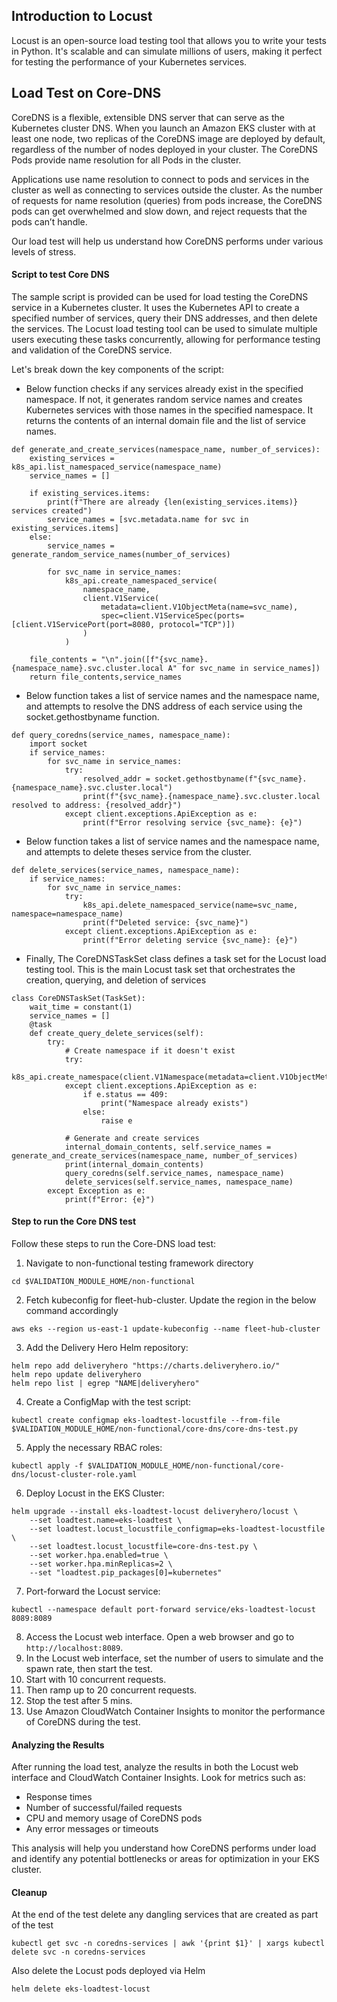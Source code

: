 ## Introduction to Locust

Locust is an open-source load testing tool that allows you to write your tests in Python. It's scalable and can simulate millions of users, making it perfect for testing the performance of your Kubernetes services.

## Load Test on Core-DNS
CoreDNS is a flexible, extensible DNS server that can serve as the Kubernetes cluster DNS. When you launch an Amazon EKS cluster with at least one node, two replicas of the CoreDNS image are deployed by default, regardless of the number of nodes deployed in your cluster. The CoreDNS Pods provide name resolution for all Pods in the cluster. 

Applications use name resolution to connect to pods and services in the cluster as well as connecting to services outside the cluster. As the number of requests for name resolution (queries) from pods increase, the CoreDNS pods can get overwhelmed and slow down, and reject requests that the pods can’t handle.

Our load test will help us understand how CoreDNS performs under various levels of stress.

#### Script to test Core DNS
The sample script is provided can be used for load testing the CoreDNS service in a Kubernetes cluster. It uses the Kubernetes API to create a specified number of services, query their DNS addresses, and then delete the services. The Locust load testing tool can be used to simulate multiple users executing these tasks concurrently, allowing for performance testing and validation of the CoreDNS service.

Let's break down the key components of the script:

- Below function checks if any services already exist in the specified namespace. If not, it generates random service names and creates Kubernetes services with those names in the specified namespace. It returns the contents of an internal domain file and the list of service names.
```
def generate_and_create_services(namespace_name, number_of_services):
    existing_services = k8s_api.list_namespaced_service(namespace_name)
    service_names = []

    if existing_services.items:
        print(f"There are already {len(existing_services.items)} services created")
        service_names = [svc.metadata.name for svc in existing_services.items]
    else:
        service_names = generate_random_service_names(number_of_services)

        for svc_name in service_names:
            k8s_api.create_namespaced_service(
                namespace_name,
                client.V1Service(
                    metadata=client.V1ObjectMeta(name=svc_name),
                    spec=client.V1ServiceSpec(ports=[client.V1ServicePort(port=8080, protocol="TCP")])
                )
            )

    file_contents = "\n".join([f"{svc_name}.{namespace_name}.svc.cluster.local A" for svc_name in service_names])
    return file_contents,service_names
```

- Below function takes a list of service names and the namespace name, and attempts to resolve the DNS address of each service using the socket.gethostbyname function.
```
def query_coredns(service_names, namespace_name):
    import socket
    if service_names:
        for svc_name in service_names:
            try:
                resolved_addr = socket.gethostbyname(f"{svc_name}.{namespace_name}.svc.cluster.local")
                print(f"{svc_name}.{namespace_name}.svc.cluster.local resolved to address: {resolved_addr}")
            except client.exceptions.ApiException as e:
                print(f"Error resolving service {svc_name}: {e}")
```

- Below function takes a list of service names and the namespace name, and attempts to delete theses service from the cluster.
```
def delete_services(service_names, namespace_name):
    if service_names:
        for svc_name in service_names:
            try:
                k8s_api.delete_namespaced_service(name=svc_name, namespace=namespace_name)
                print(f"Deleted service: {svc_name}")
            except client.exceptions.ApiException as e:
                print(f"Error deleting service {svc_name}: {e}")
```

- Finally, The CoreDNSTaskSet class defines a task set for the Locust load testing tool. This is the main Locust task set that orchestrates the creation, querying, and deletion of services
```
class CoreDNSTaskSet(TaskSet):
    wait_time = constant(1)
    service_names = []
    @task
    def create_query_delete_services(self):
        try:
            # Create namespace if it doesn't exist
            try:
                k8s_api.create_namespace(client.V1Namespace(metadata=client.V1ObjectMeta(name=namespace_name)))
            except client.exceptions.ApiException as e:
                if e.status == 409:
                    print("Namespace already exists")
                else:
                    raise e

            # Generate and create services
            internal_domain_contents, self.service_names = generate_and_create_services(namespace_name, number_of_services)
            print(internal_domain_contents)
            query_coredns(self.service_names, namespace_name)
            delete_services(self.service_names, namespace_name)
        except Exception as e:
            print(f"Error: {e}")
```

#### Step to run the Core DNS test
Follow these steps to run the Core-DNS load test:
1. Navigate to non-functional testing framework directory
```
cd $VALIDATION_MODULE_HOME/non-functional
```
2. Fetch kubeconfig for fleet-hub-cluster. Update the region in the below command accordingly
```
aws eks --region us-east-1 update-kubeconfig --name fleet-hub-cluster
```
3. Add the Delivery Hero Helm repository:
```
helm repo add deliveryhero "https://charts.deliveryhero.io/"
helm repo update deliveryhero
helm repo list | egrep "NAME|deliveryhero"
```
4. Create a ConfigMap with the test script:
```
kubectl create configmap eks-loadtest-locustfile --from-file $VALIDATION_MODULE_HOME/non-functional/core-dns/core-dns-test.py
```
5. Apply the necessary RBAC roles:
```
kubectl apply -f $VALIDATION_MODULE_HOME/non-functional/core-dns/locust-cluster-role.yaml
```
6. Deploy Locust in the EKS Cluster:
```
helm upgrade --install eks-loadtest-locust deliveryhero/locust \
    --set loadtest.name=eks-loadtest \
    --set loadtest.locust_locustfile_configmap=eks-loadtest-locustfile \
    --set loadtest.locust_locustfile=core-dns-test.py \
    --set worker.hpa.enabled=true \
    --set worker.hpa.minReplicas=2 \
    --set "loadtest.pip_packages[0]=kubernetes"
```
7. Port-forward the Locust service:
```
kubectl --namespace default port-forward service/eks-loadtest-locust 8089:8089
```
8. Access the Locust web interface. Open a web browser and go to `http://localhost:8089`.
9. In the Locust web interface, set the number of users to simulate and the spawn rate, then start the test.
10. Start with 10 concurrent requests.
11. Then ramp up to 20 concurrent requests.
12. Stop the test after 5 mins.
13. Use Amazon CloudWatch Container Insights to monitor the performance of CoreDNS during the test.

#### Analyzing the Results

After running the load test, analyze the results in both the Locust web interface and CloudWatch Container Insights. Look for metrics such as:

- Response times
- Number of successful/failed requests
- CPU and memory usage of CoreDNS pods
- Any error messages or timeouts

This analysis will help you understand how CoreDNS performs under load and identify any potential bottlenecks or areas for optimization in your EKS cluster.

#### Cleanup

At the end of the test delete any dangling services that are created as part of the test
```
kubectl get svc -n coredns-services | awk '{print $1}' | xargs kubectl delete svc -n coredns-services
```

Also delete the Locust pods deployed via Helm
```
helm delete eks-loadtest-locust
```